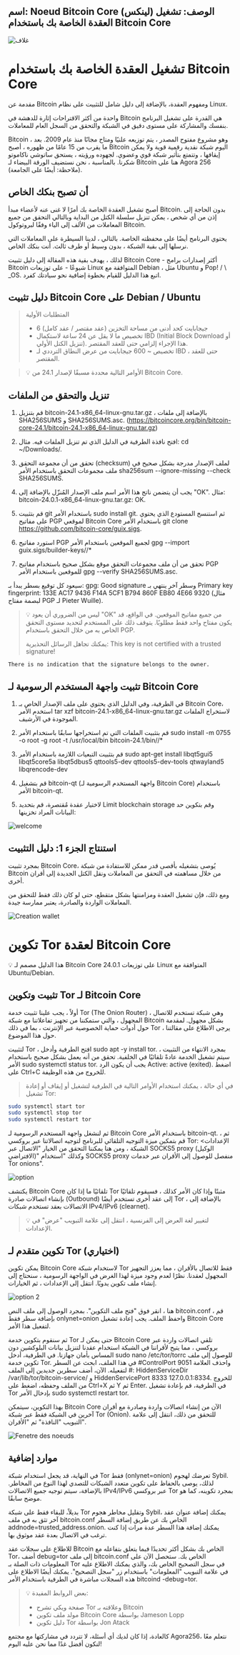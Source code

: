 اسم: Noeud Bitcoin Core (لينكس)
الوصف: تشغيل العقدة الخاصة بك باستخدام Bitcoin Core
---

![غلاف](assets/cover.jpeg)

# تشغيل العقدة الخاصة بك باستخدام Bitcoin Core

مقدمة عن Bitcoin ومفهوم العقدة، بالإضافة إلى دليل شامل للتثبيت على نظام Linux.

واحدة من أكثر الاقتراحات إثارة للدهشة في Bitcoin هي القدرة على تشغيل البرنامج بنفسك والمشاركة على مستوى دقيق في الشبكة والتحقق من السجل العام للمعاملات.

Bitcoin ، وهو مشروع مفتوح المصدر ، يتم توزيعه علنيًا ومتاح مجانًا منذ عام 2009. بعد ما يقرب من 15 عامًا من ظهوره ، أصبح Bitcoin اليوم شبكة نقدية رقمية قوية ولا يمكن إيقافها ، وتتمتع بتأثير شبكة قوي وعضوي. لجهوده ورؤيته ، يستحق ساتوشي ناكاموتو شكرنا. بالمناسبة ، نحن نستضيف الورقة البيضاء لـ Bitcoin هنا على Agora 256 (ملاحظة: أيضًا على الجامعة).

## أن تصبح بنكك الخاص

أصبح تشغيل العقدة الخاصة بك أمرًا لا غنى عنه لأعضاء مبدأ Bitcoin. بدون الحاجة إلى إذن من أي شخص ، يمكن تنزيل سلسلة الكتل من البداية وبالتالي التحقق من جميع المعاملات من الألف إلى الياء وفقًا لبروتوكول Bitcoin.

يحتوي البرنامج أيضًا على محفظته الخاصة. بالتالي ، لدينا السيطرة على المعاملات التي نرسلها إلى بقية الشبكة ، بدون وسيط أو طرف ثالث. أنت بنكك الخاص.

لذلك ، يهدف بقية هذه المقالة إلى دليل تثبيت Bitcoin Core - أكثر إصدارات برامج Bitcoin شيوعًا - على توزيعات Linux المتوافقة مع Debian ، مثل Ubuntu و Pop! / \ _OS. اتبع هذا الدليل للقيام بخطوة إضافية نحو سيادتك كفرد.

## دليل تثبيت Bitcoin Core على Debian / Ubuntu

> المتطلبات الأولية
>
> - 6 جيجابايت كحد أدنى من مساحة التخزين (عقد مقتصر / عقد كامل)
> - تخصيص ما لا يقل عن 24 ساعة لاستكمال IBD (Initial Block Download أو تنزيل الكتل الأولي). هذا الإجراء إلزامي حتى للعقد المقتصر.
> - تخصيص ~ 600 جيجابايت من عرض النطاق الترددي لـ IBD ، حتى للعقد المقتصر.

> 💡 الأوامر التالية محددة مسبقًا لإصدار 24.1 من Bitcoin Core.

## تنزيل والتحقق من الملفات

1. قم بتنزيل bitcoin-24.1-x86_64-linux-gnu.tar.gz ، بالإضافة إلى ملفات SHA256SUMS و SHA256SUMS.asc. (https://bitcoincore.org/bin/bitcoin-core-24.1/bitcoin-24.1-x86_64-linux-gnu.tar.gz)

2. افتح نافذة الطرفية في الدليل الذي تم تنزيل الملفات فيه. مثال: cd ~/Downloads/.
3. تحقق من أن مجموعة التحقق (checksum) لملف الإصدار مدرجة بشكل صحيح في ملف مجموعات التحقق باستخدام الأمر sha256sum --ignore-missing --check SHA256SUMS.
4. يجب أن يتضمن ناتج هذا الأمر اسم ملف الإصدار المُنزّل بالإضافة إلى "OK". مثال: bitcoin-24.0.1-x86_64-linux-gnu.tar.gz: OK.

5. قم بتثبيت git باستخدام الأمر sudo install git. ثم استنسخ المستودع الذي يحتوي على مفاتيح PGP لموقعي Bitcoin Core باستخدام الأمر git clone https://github.com/bitcoin-core/guix.sigs.
6. استورد مفاتيح PGP لجميع الموقعين باستخدام الأمر gpg --import guix.sigs/builder-keys//\*
7. تحقق من أن ملف مجموعات التحقق موقع بشكل صحيح باستخدام مفاتيح PGP للموقعين باستخدام الأمر gpg --verify SHA256SUMS.asc.

سيعود كل توقيع بسطر يبدأ بـ: gpg: Good signature وسطر آخر ينتهي بـ Primary key fingerprint: 133E AC17 9436 F14A 5CF1 B794 860F EB80 4E66 9320 (مثال لبصمة مفتاح PGP لـ Pieter Wuille).

> 💡 ليس من الضروري أن يعود "OK" من جميع مفاتيح الموقعين. في الواقع، قد يكون مفتاح واحد فقط مطلوبًا. يتوقف ذلك على المستخدم لتحديد مستوى التحقق الخاص به من خلال التحقق باستخدام PGP.
>
> يمكنك تجاهل الرسائل التحذيرية: This key is not certified with a trusted signature!

    There is no indication that the signature belongs to the owner.

## تثبيت واجهة المستخدم الرسومية لـ Bitcoin Core

1. في الطرفية، وفي الدليل الذي يحتوي على ملف الإصدار الخاص بـ Bitcoin Core، استخدم الأمر tar xzf bitcoin-24.1-x86_64-linux-gnu.tar.gz لاستخراج الملفات الموجودة في الأرشيف.

2. قم بتثبيت الملفات التي تم استخراجها سابقًا باستخدام الأمر sudo install -m 0755 -o root -g root -t /usr/local/bin bitcoin-24.1/bin//\*

3. قم بتثبيت التبعيات اللازمة باستخدام الأمر sudo apt-get install libqt5gui5 libqt5core5a libqt5dbus5 qttools5-dev qttools5-dev-tools qtwayland5 libqrencode-dev

4. قم بتشغيل bitcoin-qt (واجهة المستخدم الرسومية لـ Bitcoin Core) باستخدام الأمر bitcoin-qt.

5. لاختيار عقدة مُقتصرة، قم بتحديد Limit blockchain storage وقم بتكوين حد البيانات المراد تخزينها:

![welcome](assets/1.jpeg)

## استنتاج الجزء 1: دليل التثبيت

بمجرد تثبيت Bitcoin Core، يُوصى بتشغيله بأقصى قدر ممكن للاستفادة من شبكة Bitcoin من خلال مساهمته في التحقق من المعاملات ونقل الكتل الجديدة إلى أقران أخرى.

ومع ذلك، فإن تشغيل العقدة ومزامنتها بشكل متقطع، حتى لو كان ذلك فقط للتحقق من المعاملات الواردة والصادرة، يعتبر ممارسة جيدة.

![Creation wallet](assets/2.jpeg)

# تكوين Tor لعقدة Bitcoin Core
💡 هذا الدليل مصمم لـ Bitcoin Core 24.0.1 على توزيعات Linux المتوافقة مع Ubuntu/Debian.
## تثبيت وتكوين Tor لـ Bitcoin Core

أولاً ، يجب علينا تثبيت خدمة Tor (The Onion Router) ، وهي شبكة تستخدم للاتصال المجهول ، والتي ستمكننا من تجهيز تفاعلاتنا مع شبكة Bitcoin بشكل مجهول. لمقدمة حول أدوات حماية الخصوصية عبر الإنترنت ، بما في ذلك Tor ، يرجى الاطلاع على مقالتنا حول هذا الموضوع.

لتثبيت Tor ، افتح الطرفية وأدخل sudo apt -y install tor. بمجرد الانتهاء من التثبيت ، سيتم تشغيل الخدمة عادةً تلقائيًا في الخلفية. تحقق من أنه يعمل بشكل صحيح باستخدام الأمر sudo systemctl status tor. يجب أن يكون الرد Active: active (exited). اضغط على Ctrl+C للخروج من هذه الوظيفة.

> في أي حالة ، يمكنك استخدام الأوامر التالية في الطرفية لتشغيل أو إيقاف أو إعادة تشغيل Tor:

```bash
sudo systemctl start tor
sudo systemctl stop tor
sudo systemctl restart tor
```

ثم لنشغل واجهة المستخدم الرسومية لـ Bitcoin Core باستخدام الأمر bitcoin-qt. ثم ، قم بتمكين ميزة التوجيه التلقائي للبرنامج لتوجيه اتصالاتنا عبر بروكسي Tor: الإعدادات> الشبكة ، ومن هنا يمكننا التحقق من الخيار "الاتصال عبر SOCKS5 proxy (الوكيل الافتراضي)" وكذلك "استخدام SOCKS5 proxy منفصل للوصول إلى الأقران عبر خدمات Tor onions".

![option](assets/3.jpeg)

يكتشف Bitcoin Core تلقائيًا ما إذا كان Tor مثبتًا وإذا كان الأمر كذلك ، فسيقوم تلقائيًا بإنشاء اتصالات صادرة (Outbound) إلى عقد أخرى تستخدم أيضًا Tor ، بالإضافة إلى الاتصالات بعقد تستخدم شبكات IPv4/IPv6 (clearnet).

> 💡 لتغيير لغة العرض إلى الفرنسية ، انتقل إلى علامة التبويب "عرض" في الإعدادات.

## تكوين متقدم لـ Tor (اختياري)

يمكن تكوين Bitcoin Core لاستخدام شبكة Tor فقط للاتصال بالأقران ، مما يعزز التجهيز المجهول لعقدنا. نظرًا لعدم وجود ميزة لهذا الغرض في الواجهة الرسومية ، سنحتاج إلى إنشاء ملف تكوين يدويًا. انتقل إلى الإعدادات ، ثم الخيارات.

![option 2](assets/4.jpeg)

هنا ، انقر فوق "فتح ملف التكوين". بمجرد الوصول إلى ملف النص bitcoin.conf ، قم بإضافة سطر فقط onlynet=onion واحفظ الملف. يجب إعادة تشغيل Bitcoin Core لتفعيل هذا الأمر.

ثم سنقوم بتكوين خدمة Tor حتى يمكن لـ Bitcoin Core تلقي اتصالات واردة عبر بروكسي ، مما يتيح لأقراننا في الشبكة استخدام عقدنا لتنزيل بيانات البلوكشين دون المساس بأمان جهازنا.
في الطرفية، أدخل sudo nano /etc/tor/torrc للوصول إلى ملف تكوين خدمة Tor. في هذا الملف، ابحث عن السطر #ControlPort 9051 واحذف العلامة # لتفعيله. الآن، أضف سطرين جديدين إلى الملف: HiddenServiceDir /var/lib/tor/bitcoin-service/ و HiddenServicePort 8333 127.0.0.1:8334. للخروج من الملف وحفظه، اضغط على Ctrl+X ثم Y ثم Enter. في الطرفية، قم بإعادة تشغيل Tor بإدخال الأمر sudo systemctl restart tor.

بهذا التكوين، سيتمكن Bitcoin Core الآن من إنشاء اتصالات واردة وصادرة مع أقران آخرين في الشبكة فقط عبر شبكة Tor (Onion). للتحقق من ذلك، انتقل إلى علامة التبويب "النافذة" ثم "الأقران".

![Fenetre des noeuds](assets/5.jpeg)

## موارد إضافية

في النهاية، قد يجعل استخدام شبكة Tor فقط (onlynet=onion) تعرضك لهجوم Sybil. لذلك، يوصى بالحفاظ على تكوين متعدد الشبكات للتصدي لهذا النوع من المخاطر. بالإضافة، سيتم توجيه جميع الاتصالات IPv4/IPv6 عبر بروكسي Tor بمجرد تكوينه، كما هو موضح سابقًا.

بديلاً، للبقاء فقط على شبكة Tor وتقليل مخاطر هجوم Sybil، يمكنك إضافة عنوان عقد آخر تثق به في ملف bitcoin.conf الخاص بك عن طريق إضافة السطر addnode=trusted_address.onion. يمكنك إضافة هذا السطر عدة مرات إذا كنت ترغب في الاتصال بعدة عقد موثوق بها.

للاطلاع على سجلات عقد Bitcoin الخاص بك بشكل أكثر تحديدًا فيما يتعلق بتفاعله مع Tor، أضف debug=tor إلى ملف bitcoin.conf الخاص بك. ستحصل الآن على المعلومات ذات الصلة بـ Tor في سجل التصحيح الخاص بك، والذي يمكنك الاطلاع عليه في علامة التبويب "المعلومات" باستخدام زر "سجل التصحيح". يمكنك أيضًا الاطلاع على هذه السجلات مباشرة في الطرفية باستخدام الأمر bitcoind -debug=tor.

> 💡 بعض الروابط المفيدة:
>
> - صفحة ويكي تشرح Tor وعلاقته بـ Bitcoin
> - مولد ملف تكوين Bitcoin Core بواسطة Jameson Lopp
> - دليل تكوين Tor بواسطة Jon Atack

كالعادة، إذا كان لديك أي أسئلة، لا تتردد في مشاركتها مع مجتمع Agora256، نتعلم معًا لنكون أفضل غدًا مما نحن عليه اليوم!